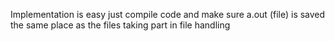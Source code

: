 Implementation is easy
just compile code and make sure a.out (file) is saved the same place as the files taking part in file handling